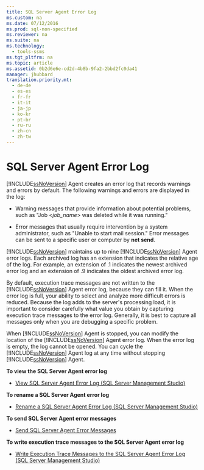 ```yaml
---
title: SQL Server Agent Error Log
ms.custom: na
ms.date: 07/12/2016
ms.prod: sql-non-specified
ms.reviewer: na
ms.suite: na
ms.technology: 
  - tools-ssms
ms.tgt_pltfrm: na
ms.topic: article
ms.assetid: 0b2d6e6e-cd2d-4b8b-9fa2-2bbd2fc0da41
manager: jhubbard
translation.priority.mt: 
  - de-de
  - es-es
  - fr-fr
  - it-it
  - ja-jp
  - ko-kr
  - pt-br
  - ru-ru
  - zh-cn
  - zh-tw
---
```

# SQL Server Agent Error Log
[!INCLUDE[ssNoVersion](../content/includes/ssNoVersion_md.md)] Agent creates an error log that records warnings and errors by default. The following warnings and errors are displayed in the log:  
  
-   Warning messages that provide information about potential problems, such as "Job <*job\_name*> was deleted while it was running."  
  
-   Error messages that usually require intervention by a system administrator, such as "Unable to start mail session." Error messages can be sent to a specific user or computer by **net send**.  
  
[!INCLUDE[ssNoVersion](../content/includes/ssNoVersion_md.md)] maintains up to nine [!INCLUDE[ssNoVersion](../content/includes/ssNoVersion_md.md)] Agent error logs. Each archived log has an extension that indicates the relative age of the log. For example, an extension of .1 indicates the newest archived error log and an extension of .9 indicates the oldest archived error log.  
  
By default, execution trace messages are not written to the [!INCLUDE[ssNoVersion](../content/includes/ssNoVersion_md.md)] Agent error log, because they can fill it. When the error log is full, your ability to select and analyze more difficult errors is reduced. Because the log adds to the server's processing load, it is important to consider carefully what value you obtain by capturing execution trace messages to the error log. Generally, it is best to capture all messages only when you are debugging a specific problem.  
  
When [!INCLUDE[ssNoVersion](../content/includes/ssNoVersion_md.md)] Agent is stopped, you can modify the location of the [!INCLUDE[ssNoVersion](../content/includes/ssNoVersion_md.md)] Agent error log. When the error log is empty, the log cannot be opened. You can cycle the [!INCLUDE[ssNoVersion](../content/includes/ssNoVersion_md.md)] Agent log at any time without stopping [!INCLUDE[ssNoVersion](../content/includes/ssNoVersion_md.md)] Agent.  
  
**To view the SQL Server Agent error log**  
  
-   [View SQL Server Agent Error Log &#40;SQL Server Management Studio&#41;](../content/View-SQL-Server-Agent-Error-Log--SQL-Server-Management-Studio-.md)  
  
**To rename a SQL Server Agent error log**  
  
-   [Rename a SQL Server Agent Error Log &#40;SQL Server Management Studio&#41;](../content/Rename-a-SQL-Server-Agent-Error-Log--SQL-Server-Management-Studio-.md)  
  
**To send SQL Server Agent error messages**  
  
-   [Send SQL Server Agent Error Messages](../content/Send-SQL-Server-Agent-Error-Messages.md)  
  
**To write execution trace messages to the SQL Server Agent error log**  
  
-   [Write Execution Trace Messages to the SQL Server Agent Error Log &#40;SQL Server Management Studio&#41;](../content/Write-Execution-Trace-Messages-to-the-SQL-Server-Agent-Error-Log--SQL-Server-Management-Studio-.md)  
  
